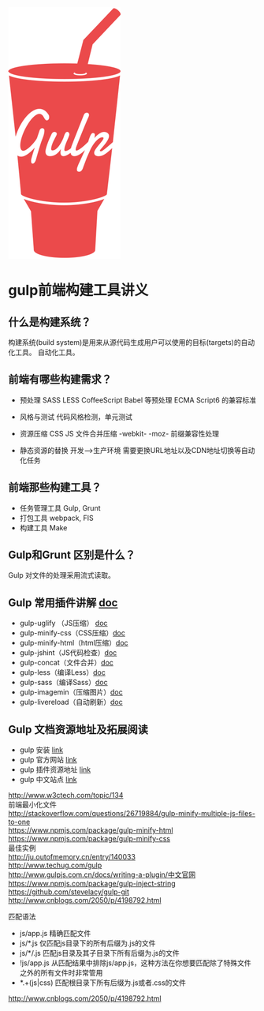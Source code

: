  ![Logo](logo.png)

# gulp前端构建工具讲义

## 什么是构建系统？

构建系统(build system)是用来从源代码生成用户可以使用的目标(targets)的自动化工具。
自动化工具。

## 前端有哪些构建需求？

* 预处理
        SASS LESS CoffeeScript Babel 等预处理 ECMA Script6 的兼容标准

* 风格与测试
        代码风格检测，单元测试

* 资源压缩
        CSS JS 文件合并压缩  -webkit- -moz- 前缀兼容性处理

* 静态资源的替换
        开发—>生产环境 需要更换URL地址以及CDN地址切换等自动化任务

## 前端那些构建工具？

* 任务管理工具 Gulp, Grunt
* 打包工具 webpack, FIS
* 构建工具  Make

## Gulp和Grunt 区别是什么？

Gulp 对文件的处理采用流式读取。

## Gulp 常用插件讲解 [doc](demo.md)

* gulp-uglify （JS压缩） [doc](demo.md)
* gulp-minify-css（CSS压缩）[doc](demo.md)
* gulp-minify-html（html压缩）[doc](demo.md)
* gulp-jshint（JS代码检查）[doc](demo.md)
* gulp-concat（文件合并）[doc](demo.md)
* gulp-less（编译Less）[doc](demo.md)
* gulp-sass（编译Sass）[doc](demo.md)
* gulp-imagemin（压缩图片）[doc](demo.md)
* gulp-livereload（自动刷新）[doc](demo.md)

## Gulp 文档资源地址及拓展阅读

* gulp 安装 [link](install.md)
* gulp 官方网站 [link](http://gulpjs.com/)
* gulp 插件资源地址 [link](http://gulpjs.com/plugins/)
* gulp 中文站点  [link](http://www.gulpjs.com.cn/)

http://www.w3ctech.com/topic/134   
前端最小化文件   
http://stackoverflow.com/questions/26719884/gulp-minify-multiple-js-files-to-one   
https://www.npmjs.com/package/gulp-minify-html   
https://www.npmjs.com/package/gulp-minify-css   
最佳实例   
http://ju.outofmemory.cn/entry/140033   
http://www.techug.com/gulp   
http://www.gulpjs.com.cn/docs/writing-a-plugin/中文官网   
https://www.npmjs.com/package/gulp-inject-string   
https://github.com/stevelacy/gulp-git   
http://www.cnblogs.com/2050/p/4198792.html        

匹配语法   
* js/app.js 精确匹配文件   
* js/*.js 仅匹配js目录下的所有后缀为.js的文件
* js/*/.js 匹配js目录及其子目录下所有后缀为.js的文件
* !js/app.js 从匹配结果中排除js/app.js，这种方法在你想要匹配除了特殊文件之外的所有文件时非常管用
* *.+(js|css) 匹配根目录下所有后缀为.js或者.css的文件

http://www.cnblogs.com/2050/p/4198792.html   

